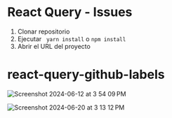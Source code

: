 # React Query - Issues

1. Clonar repositorio
2. Ejecutar ``` yarn install``` o ```npm install```
3. Abrir el URL del proyecto
# react-query-github-labels
![Screenshot 2024-06-12 at 3 54 09 PM](https://github.com/amaury-soto/react-query-github-labels/assets/109748671/c6c08149-3efe-4f7f-b3fd-90e740c32f68)

![Screenshot 2024-06-20 at 3 13 12 PM](https://github.com/amaury-soto/react-query-github-labels/assets/109748671/fab9d7c2-d55d-43de-9453-4c707854093c)
